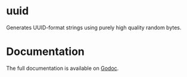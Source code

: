 # uuid

Generates UUID-format strings using purely high quality random bytes.

Documentation
=============

The full documentation is available on [Godoc](http://godoc.org/github.com/hashicorp/uuid).

